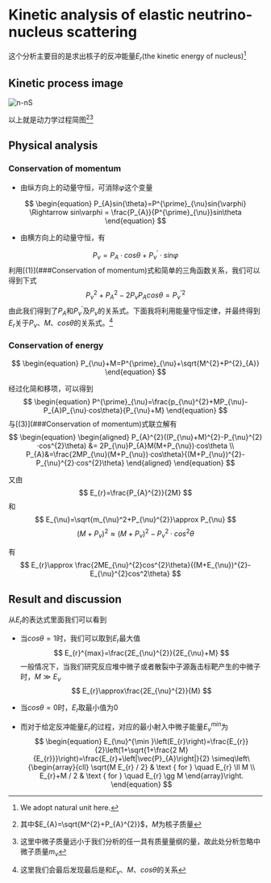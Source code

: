# Kinetic analysis of elastic neutrino-nucleus scattering

这个分析主要目的是求出核子的反冲能量$E_{r}$(the kinetic energy of nucleus)[^1]

## Kinetic process image

![n-nS](https://user-images.githubusercontent.com/61552940/162331057-200e9fd4-0431-460b-8eb8-b7d2c309efc1.png)


以上就是动力学过程简图[^2][^3]

## Physical analysis

### Conservation of momentum

- 由纵方向上的动量守恒，可消除$\varphi$这个变量

$$
\begin{equation}
P_{A}sin{\theta}=P^{\prime}_{\nu}sin{\varphi} \Rightarrow sin\varphi = \frac{P_{A}}{P^{\prime}_{\nu}}sin\theta 
\end{equation}
$$

- 由横方向上的动量守恒，有

$$
\begin{equation}
P_{\nu} = P_{A}·cos\theta + P^{\prime}_{\nu}·sin\varphi
\end{equation}
$$
利用[(1)](###Conservation of momentum)式和简单的三角函数关系，我们可以得到下式
$$
P_{\nu}^{2}+P_{A}^{2}-2P_{\nu}P_{A}cos{\theta}=P^{\prime2}_{\nu}
$$
由此我们得到了$P_{A}$和$P^{\prime}_{\nu}$及$P_{\nu}$的关系式。下面我将利用能量守恒定律，并最终得到$E_{r}$关于$P_{\nu}、M、cos\theta$的关系式。[^4]

### Conservation of energy

$$
\begin{equation}
P_{\nu}+M=P^{\prime}_{\nu}+\sqrt{M^{2}+P^{2}_{A}} 
\end{equation}
$$

经过化简和移项，可以得到
$$
\begin{equation}
P^{\prime}_{\nu}=\frac{p_{\nu}^{2}+MP_{\nu}-P_{A}P_{\nu}·cos\theta}{P_{\nu}+M} 
\end{equation}
$$
与[(3)](###Conservation of momentum)式联立解有
$$
\begin{equation}
\begin{aligned}
P_{A}^{2}((P_{\nu}+M)^{2}-P_{\nu}^{2}·cos^{2}\theta) &= 2P_{\nu}P_{A}M(M+P_{\nu})·cos\theta \\
P_{A}&=\frac{2MP_{\nu}(M+P_{\nu})·cos\theta}{(M+P_{\nu})^{2}-P_{\nu}^{2}·cos^{2}\theta} 
\end{aligned}
\end{equation}
$$

又由
$$
E_{r}=\frac{P_{A}^{2}}{2M}
$$
和
$$
E_{\nu}=\sqrt{m_{\nu}^2+P_{\nu}^{2}}\approx P_{\nu}
$$
$$
(M+P_{\nu})^{2}\approx(M+P_{\nu})^{2}-P_{\nu}^{2}·cos^{2}\theta
$$



有
$$
E_{r}\approx \frac{2ME_{\nu}^{2}cos^{2}\theta}{(M+E_{\nu})^{2}-E_{\nu}^{2}cos^2\theta}
$$


## Result and discussion

从$E_{r}$的表达式里面我们可以看到

- 当$cos\theta = 1$时，我们可以取到$E_{r}$最大值
  $$
  E_{r}^{max}=\frac{2E_{\nu}^{2}}{2E_{\nu}+M}
  $$
  一般情况下，当我们研究反应堆中微子或者散裂中子源轰击标靶产生的中微子时，$M\gg E_{\nu}$
  $$
  E_{r}\approx\frac{2E_{\nu}^{2}}{M}
  $$

- 当$cos\theta = 0$时，$E_{r}$取最小值为0

- 而对于给定反冲能量$E_{r}$的过程，对应的最小射入中微子能量$E_{\nu}^{min}$为
  $$
  \begin{equation}
  E_{\nu}^{\min }\left(E_{r}\right)=\frac{E_{r}}{2}\left(1+\sqrt{1+\frac{2 M}{E_{r}}}\right)=\frac{E_{r}+\left|\vec{P}_{A}\right|}{2} \simeq\left\{\begin{array}{cll}
  \sqrt{M E_{r} / 2} & \text { for } \quad E_{r} \ll M \\
  E_{r}+M / 2 & \text { for } \quad E_{r} \gg M
  \end{array}\right.
  \end{equation}
  $$


[^1]:We adopt natural unit here.
[^2]:其中$E_{A}=\sqrt{M^{2}+P_{A}^{2}}$，$M$为核子质量
[^3]:这里中微子质量远小于我们分析的任一具有质量量纲的量，故此处分析忽略中微子质量$m_{\nu}$
[^4]:这里我们会最后发现最后是和$E_{\nu}、M、cos\theta$的关系

